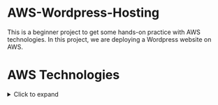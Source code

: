 # AWS-Wordpress-Hosting

This is a beginner project to get some hands-on practice with AWS technologies. In this project, we are deploying a Wordpress website on AWS.

# AWS Technologies
<details>
  <summary>Click to expand</summary>

  ## My Dropdown Content

  - List item 1
  - List item 2
  - List item 3

</details>
